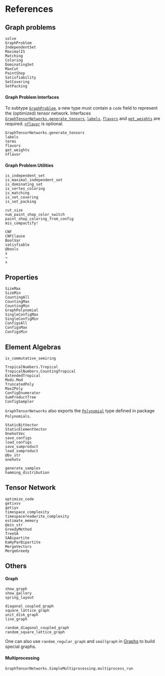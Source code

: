 # References
## Graph problems
```@docs
solve
GraphProblem
IndependentSet
MaximalIS
Matching
Coloring
DominatingSet
MaxCut
PaintShop
Satisfiability
SetCovering
SetPacking
```

#### Graph Problem Interfaces

To subtype [`GraphProblem`](@ref), a new type must contain a `code` field to represent the (optimized) tensor network.
Interfaces [`GraphTensorNetworks.generate_tensors`](@ref), [`labels`](@ref), [`flavors`](@ref) and [`get_weights`](@ref) are required.
[`nflavor`](@ref) is optional.

```@docs
GraphTensorNetworks.generate_tensors
labels
terms
flavors
get_weights
nflavor
```

#### Graph Problem Utilities
```@docs
is_independent_set
is_maximal_independent_set
is_dominating_set
is_vertex_coloring
is_matching
is_set_covering
is_set_packing

cut_size
num_paint_shop_color_switch
paint_shop_coloring_from_config
mis_compactify!

CNF
CNFClause
BoolVar
satisfiable
@bools
∨
¬
∧
```

## Properties
```@docs
SizeMax
SizeMin
CountingAll
CountingMax
CountingMin
GraphPolynomial
SingleConfigMax
SingleConfigMin
ConfigsAll
ConfigsMax
ConfigsMin
```

## Element Algebras
```@docs
is_commutative_semiring
```

```@docs
TropicalNumbers.Tropical
TropicalNumbers.CountingTropical
ExtendedTropical
Mods.Mod
TruncatedPoly
Max2Poly
ConfigEnumerator
SumProductTree
ConfigSampler
```

`GraphTensorNetworks` also exports the [`Polynomial`](https://juliamath.github.io/Polynomials.jl/stable/polynomials/polynomial/#Polynomial-2) type defined in package `Polynomials`.

```@docs
StaticBitVector
StaticElementVector
OnehotVec
save_configs
load_configs
save_sumproduct
load_sumproduct
@bv_str
onehotv

generate_samples
hamming_distribution
```

## Tensor Network
```@docs
optimize_code
getixsv
getiyv
timespace_complexity
timespacereadwrite_complexity
estimate_memory
@ein_str
GreedyMethod
TreeSA
SABipartite
KaHyParBipartite
MergeVectors
MergeGreedy
```

## Others
#### Graph
```@docs
show_graph
show_gallery
spring_layout

diagonal_coupled_graph
square_lattice_graph
unit_disk_graph
line_graph

random_diagonal_coupled_graph
random_square_lattice_graph
```

One can also use `random_regular_graph` and `smallgraph` in [Graphs](https://github.com/JuliaGraphs/Graphs.jl) to build special graphs.

#### Multiprocessing
```@docs
GraphTensorNetworks.SimpleMultiprocessing.multiprocess_run
```